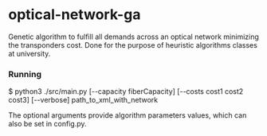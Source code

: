 # optical-network-ga
Genetic algorithm to fulfill all demands across an optical network minimizing the transponders cost.
Done for the purpose of heuristic algorithms classes at university.

### Running
$ python3 ./src/main.py [--capacity fiberCapacity] [--costs cost1 cost2 cost3] [--verbose] path_to_xml_with_network

The optional arguments provide algorithm parameters values, which can also be set in config.py.
